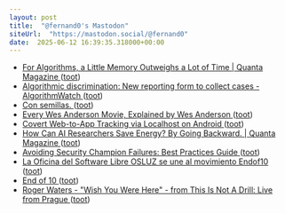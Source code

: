 ```yaml
---
layout: post
title:  "@fernand0's Mastodon"
siteUrl:  "https://mastodon.social/@fernand0"
date:  2025-06-12 16:39:35.318000+00:00
---
```

*  [For Algorithms, a Little Memory Outweighs a Lot of Time \| Quanta Magazine ](https://www.quantamagazine.org/for-algorithms-a-little-memory-outweighs-a-lot-of-time-20250521) ([toot](https://mastodon.social/@fernand0/114671378452765761))
*  [Algorithmic discrimination: New reporting form to collect cases - AlgorithmWatch ](https://algorithmwatch.org/en/press-release-reporting-form-collect-cases) ([toot](https://mastodon.social/@fernand0/114671149254483926))
*  [Con semillas. ](https://avecesunafoto.wordpress.com/2025/06/12/con-semillas) ([toot](https://mastodon.social/@fernand0/114671062301489061))
*  [Every Wes Anderson Movie, Explained by Wes Anderson ](https://www.openculture.com/2025/06/every-wes-anderson-movie-explained-by-wes-anderson.htm) ([toot](https://mastodon.social/@fernand0/114670769495096320))
*  [Covert Web-to-App Tracking via Localhost on Android ](https://localmess.github.io) ([toot](https://mastodon.social/@fernand0/114670630697430216))
*  [How Can AI Researchers Save Energy? By Going Backward. \| Quanta Magazine ](https://www.quantamagazine.org/how-can-ai-researchers-save-energy-by-going-backward-20250530) ([toot](https://mastodon.social/@fernand0/114670354072947970))
*  [Avoiding Security Champion Failures: Best Practices Guide ](https://shehackspurple.ca/2025/05/31/security-champion-worst-practices-my-slides-from-barcelona) ([toot](https://mastodon.social/@fernand0/114670232269249735))
*  [La Oficina del Software Libre OSLUZ se une al movimiento Endof10 ](https://www.unizar.es/actualidad/vernoticia_ng.php?id=9065) ([toot](https://mastodon.social/@fernand0/114669858972188971))
*  [End of 10  ](https://endof10.org/) ([toot](https://mastodon.social/@fernand0/114669695066462981))
*  [Roger Waters - "Wish You Were Here" - from This Is Not A Drill: Live from Prague ](https://www.youtube.com/watch?v=ivuMoSFe31Y&amp%3Bfeature=youtu.b) ([toot](https://mastodon.social/@fernand0/114669420747617206))
